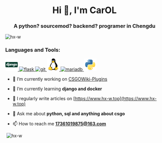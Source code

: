 <h1 align="center">Hi 👋, I'm CarOL</h1>
<h3 align="center">A python? sourcemod? backend? programer in Chengdu</h3>


<p align="left"> <img src="https://komarev.com/ghpvc/?username=hx-w&label=Profile%20views&color=0e75b6&style=flat" alt="hx-w" /> </p>


<h3 align="left">Languages and Tools:</h3>

<p align="left"> 
  <a href="https://www.djangoproject.com/" target="_blank"> <img src="https://raw.githubusercontent.com/devicons/devicon/master/icons/django/django-original.svg" alt="django" width="40" height="40"/> </a> 
  <a href="https://flask.palletsprojects.com/" target="_blank"> <img src="https://www.vectorlogo.zone/logos/pocoo_flask/pocoo_flask-icon.svg" alt="flask" width="40" height="40"/> </a> 
  <a href="https://git-scm.com/" target="_blank"> <img src="https://www.vectorlogo.zone/logos/git-scm/git-scm-icon.svg" alt="git" width="40" height="40"/> </a> 
  <a href="https://www.linux.org/" target="_blank"> <img src="https://raw.githubusercontent.com/devicons/devicon/master/icons/linux/linux-original.svg" alt="linux" width="40" height="40"/> </a> 
  <a href="https://mariadb.org/" target="_blank"> <img src="https://www.vectorlogo.zone/logos/mariadb/mariadb-icon.svg" alt="mariadb" width="40" height="40"/> </a>  
  <a href="https://www.python.org" target="_blank"> <img src="https://raw.githubusercontent.com/devicons/devicon/master/icons/python/python-original.svg" alt="python" width="40" height="40"/> </a>  </p>



- 🔭 I’m currently working on [CSGOWiki-Plugins](https://github.com/hx-w/CSGOWiki-Plugins)

- 🌱 I’m currently learning **django and docker**

- 📝 I regularly write articles on [https://www.hx-w.top](https://www.hx-w.top)

- 💬 Ask me about **python, sql and anything about csgo**

- 📫 How to reach me **17361019875@163.com**




<p>&nbsp;<img align="center" src="https://github-readme-stats.vercel.app/api?username=hx-w&show_icons=true&theme=cobalt&locale=en" alt="hx-w" /></p>
